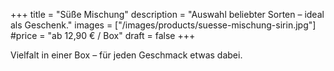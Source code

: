 +++
title = "Süße Mischung"
description = "Auswahl beliebter Sorten – ideal als Geschenk."
images = ["/images/products/suesse-mischung-sirin.jpg"]
#price = "ab 12,90 € / Box"
draft = false
+++

Vielfalt in einer Box – für jeden Geschmack etwas dabei.
